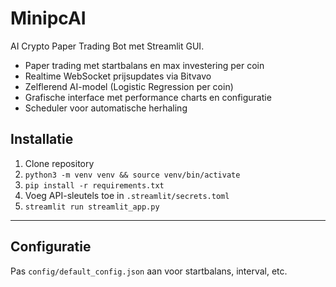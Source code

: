 # MinipcAI

AI Crypto Paper Trading Bot met Streamlit GUI.

- Paper trading met startbalans en max investering per coin
- Realtime WebSocket prijsupdates via Bitvavo
- Zelflerend AI-model (Logistic Regression per coin)
- Grafische interface met performance charts en configuratie
- Scheduler voor automatische herhaling

## Installatie

1. Clone repository
2. `python3 -m venv venv && source venv/bin/activate`
3. `pip install -r requirements.txt`
4. Voeg API-sleutels toe in `.streamlit/secrets.toml`
5. `streamlit run streamlit_app.py`

---

## Configuratie

Pas `config/default_config.json` aan voor startbalans, interval, etc.
